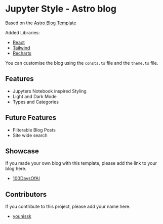 # Jupyter Style - Astro blog

Based on the [Astro Blog Template](https://github.com/withastro/astro/tree/main/examples/blog)

Added Libraries:
- [React](https://reactjs.org/)
- [Tailwind](https://tailwindcss.com/)
- [Recharts](https://recharts.org/en-US/)

You can customise the blog using the `consts.ts` file and the `theme.ts` file.

## Features
- Jupyters Notebook inspired Styling
- Light and Dark Mode
- Types and Categories

## Future Features
- Filterable Blog Posts
- Site wide search

## Showcase
If you made your own blog with this template, please add the link to your blog here.

- [100DaysOfAI]([https://github.com/younissk](https://100daysofai.youniss.dev/))

## Contributors
If you contribute to this project, please add your name here.

- [younissk](https://github.com/younissk)
